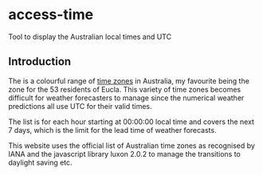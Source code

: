 # access-time
Tool to display the Australian local times and UTC 

## Introduction  
The is a colourful range of [time zones](https://en.wikipedia.org/wiki/Time_in_Australia) in Australia, my favourite being the zone for the 53 residents of Eucla. This variety of time zones becomes difficult for weather forecasters to manage since the numerical weather predictions all use UTC for their valid times.  

The list is for each hour starting at 00:00:00 local time and covers the next 7 days, which is the limit for the lead time of weather forecasts. 

This website uses the official list of Australian time zones as recognised by IANA and the javascript library luxon 2.0.2 to manage the transitions to daylight saving etc.  

